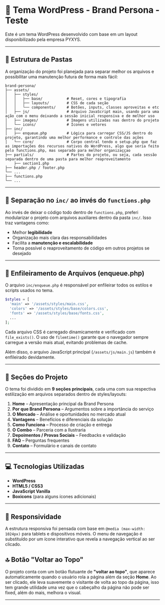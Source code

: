 # 💼 Tema WordPress - Brand Persona - Teste

Este é um tema WordPress desenvolvido com base em um layout disponibilizado pela empresa PYXYS.

---

## 📌 Estrutura de Pastas

A organização do projeto foi planejada para separar melhor os arquivos e possibilitar uma manutenção futura de forma mais fácil:

```
brand-persona/
├── assets/
│   ├── styles/
│   │   ├── base/           # Reset, cores e tipografia
│   │   ├── layouts/        # CSS de cada seção
│   │   └── components/     # Botões, inputs, classes aproveitas e etc
│   ├── js/                 # Arquivo JavaScript main, usando para uma ação com o menu deixando a sessão inicial responsiva e de melhor uso
│   ├── images/             # Imagens utilizadas nas dentro do projeto
│   └── icons/              # Ícones e vetores
├── inc/
│   ├── enqueue.php         # Lógica para carregar CSS/JS dentro do projeto, garantindo uma melhor performance e controle das ações
│   └── core/               # Corpo central tendo o setup.php que faz as importações dos recursos nativos do WordPress, algo que seria feito pelo functions.php, mas separado para melhor organizaççao
├── partials/               # Partes do projeto, ou seja, cada sessão separada dentro de uma pasta para melhor reaproveitamento
    ├── section1.php
├── header.php / footer.php
└── ...
├── functions.php
└── ...
```

---

## 🔧 Separação no `inc/` ao invés do `functions.php`

Ao invés de deixar o código todo dentro de `functions.php`, preferi modularizar o projeto com arquivos auxiliares dentro da pasta `inc/`. Isso traz vantagens como:

- Melhor **legibilidade**
- Organização mais clara das responsabilidades
- Facilita a **manutenção e escalabilidade**
- Torna possível o reaproveitamento de código em outros projetos se desejado

---

## 🚀 Enfileiramento de Arquivos (enqueue.php)

O arquivo `inc/enqueue.php` é responsável por enfileirar todos os estilos e scripts usados no tema.

```php
$styles = [
  'main' => '/assets/styles/main.css',
  'colors' => '/assets/styles/base/colors.css',
  'fonts' => '/assets/styles/base/fonts.css',
  ...
];
```

Cada arquivo CSS é carregado dinamicamente e verificado com `file_exists()`. O uso de `filemtime()` garante que o navegador sempre carregue a versão mais atual, evitando problemas de cache.

Além disso, o arquivo JavaScript principal (`/assets/js/main.js`) também é enfileirado devidamente.

---

## 🧩 Seções do Projeto

O tema foi dividido em **9 seções principais**, cada uma com sua respectiva estilização em arquivos separados dentro de styles/layouts:

1. **Home** – Apresentação principal da Brand Persona
2. **Por que Brand Persona** – Argumentos sobre a importância do serviço
3. **O Mercado** – Análise e oportunidades no mercado atual
4. **Vantagens** – Benefícios e diferenciais da solução
5. **Como Funciona** – Processo de criação e entrega
6. **O Combo** – Parceria com a Ilustraria
7. **Depoimentos / Provas Sociais** – Feedbacks e validação
8. **FAQ** – Perguntas frequentes
9. **Contato** – Formulário e canais de contato

---

## 💻 Tecnologias Utilizadas

- **WordPress**
- **HTML5 / CSS3** 
- **JavaScript Vanilla**
- **Boxicons** (para alguns ícones adicionais)

---

## 📱 Responsividade

A estrutura responsiva foi pensada com base em `@media (max-width: 1024px)` para tablets e dispositivos móveis. O menu de navegação é substituído por um ícone interativo que revela a navegação vertical ao ser clicado.

## 🔝 Botão "Voltar ao Topo"

O projeto conta com um botão flutuante de **"voltar ao topo"**, que aparece automaticamente quando o usuário rola a página além da seção **Home**. Ao ser clicado, ele leva suavemente o visitante de volta ao topo da página, isso tem grande utilidade uma vez que o cabeçalho da página não pode ser fixed, além do mais, melhora o visual.

---
